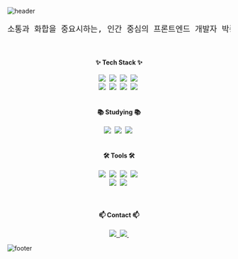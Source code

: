 ![header](https://capsule-render.vercel.app/api?type=waving&color=auto&height=250&section=header&text=Jonggu-code&fontAlignY=30&fontSize=74&desc=Github%20Profile&descSize=20&fontColor=000000&descAlign=69&descAlignY=48)

<div align="center" style="text-align: center; font-size: 18px;">
  <pre>소통과 화합을 중요시하는, 인간 중심의 프론트엔드 개발자 박종찬입니다.</pre>
</div>

<br>

<!--내용 부분-->
<h4 align="center">✨ Tech Stack ✨</h4>
<div align="center">
  <img src="https://img.shields.io/badge/html5-E34F26.svg?style=for-the-badge&logo=html5&logoColor=white" />&nbsp
  <img src="https://img.shields.io/badge/css3-1572B6.svg?style=for-the-badge&logo=css3&logoColor=white" />&nbsp
  <img src="https://img.shields.io/badge/javascript-F7DF1E.svg?style=for-the-badge&logo=javascript&logoColor=20232a" />&nbsp
  <img src="https://img.shields.io/badge/jQuery-0769AD.svg?style=for-the-badge&logo=jquery&logoColor=61DAFB" />&nbsp
</div>

<div align="center">
  <img src="https://img.shields.io/badge/react-20232a.svg?style=for-the-badge&logo=react&logoColor=61DAFB" />&nbsp
  <img src="https://img.shields.io/badge/Axios-5A29E4?style=for-the-badge&logo=Axios&logoColor=ffffff" />&nbsp
  <img src="https://img.shields.io/badge/MySQL-4479A1?style=for-the-badge&logo=MySQL&logoColor=ffffff" />&nbsp
  <img src="https://img.shields.io/badge/MariaDB-003545?style=for-the-badge&logo=MariaDB&logoColor=ffffff" />&nbsp
</div>

<br>

<h4 align="center">📚 Studying 📚</h4>
<div align="center">
  <img src="https://img.shields.io/badge/typescript-007ACC.svg?style=for-the-badge&logo=typescript&logoColor=white" />&nbsp
  <img src="https://img.shields.io/badge/React%20Query-FF4154?style=for-the-badge&logo=react%20query&logoColor=white" />&nbsp
  <img src="https://img.shields.io/badge/git-F05033.svg?style=for-the-badge&logo=git&logoColor=white" />&nbsp
</div>

<br>

<h4 align="center">🛠 Tools 🛠</h4>
<div align="center">
  <img src="https://img.shields.io/badge/VSCode-2C2C32.svg?style=for-the-badge&logo=visual-studio-code&logoColor=22ABF3" />&nbsp
  <img src="https://img.shields.io/badge/intellij%20idea-000000.svg?style=for-the-badge&logo=intellijidea&logoColor=22ABF3" />&nbsp
  <img src="https://img.shields.io/badge/Notion-000000.svg?style=for-the-badge&logo=Notion&logoColor=white" />&nbsp
  <img src="https://img.shields.io/badge/github-181717.svg?style=for-the-badge&logo=github&logoColor=white" />&nbsp
</div>

<div align="center">
  <img src="https://img.shields.io/badge/adobe%20photoshop-08253c.svg?style=for-the-badge&logo=adobe%20photoshop&logoColor=37abff" />&nbsp
  <img src="https://img.shields.io/badge/adobe%20illustrator-784b06.svg?style=for-the-badge&logo=adobe%20illustrator&logoColor=FF9A00" />&nbsp
<!--   <img src="https://img.shields.io/badge/figma-F24E1E.svg?style=for-the-badge&logo=figma&logoColor=white" />&nbsp -->
</div>

<br>

<div align="center">
  
<!--   <img src="https://img.shields.io/badge/jupyter-2C2C32.svg?style=for-the-badge&logo=jupyter&logoColor=F37726" />&nbsp -->
</div>

<br>

<h4 align="center">📫 Contact 📫</h4>
<div align="center">
  <a href="https://velog.io/@00whdcks/posts">
    <img src="https://img.shields.io/badge/velog-20C997?style=for-the-badge&logo=velog&logoColor=white"/>&nbsp
  </a>
  <a href="mailto:jonggucode@gmail.com">
    <img
      src="https://img.shields.io/badge/jonggucode@gmail.com-D14836?style=for-the-badge&logo=gmail&logoColor=white"/>&nbsp
  </a>
</div>

![footer](https://capsule-render.vercel.app/api?type=waving&color=auto&height=150&section=footer&theme=default)
<!--
**Jonggu-code/Jonggu-code** is a ✨ _special_ ✨ repository because its `README.md` (this file) appears on your GitHub profile.

Here are some ideas to get you started:

- 🔭 I’m currently working on ...
- 🌱 I’m currently learning ...
- 👯 I’m looking to collaborate on ...
- 🤔 I’m looking for help with ...
- 💬 Ask me about ...
- 📫 How to reach me: ...
- 😄 Pronouns: ...
- ⚡ Fun fact: ...
-->
